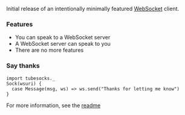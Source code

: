 Initial release of an intentionally minimally featured [WebSocket][ws] client.

### Features

+ You can speak to a WebSocket server
+ A WebSocket server can speak to you
+ There are no more features


### Say thanks

    import tubesocks._
    Sock(wsuri) {
      case Message(msg, ws) => ws.send("Thanks for letting me know")
    }
    
For more information, see the [readme][rm]

[ws]: http://www.rfc-editor.org/rfc/rfc6455.txt
[rm]: https://github.com/softprops/tubesocks#readme
